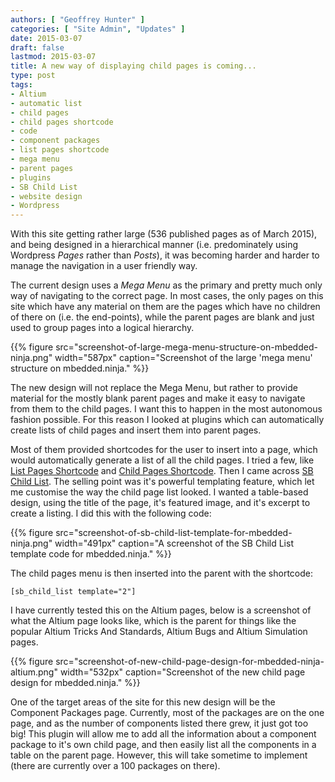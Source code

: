 ```yaml
---
authors: [ "Geoffrey Hunter" ]
categories: [ "Site Admin", "Updates" ]
date: 2015-03-07
draft: false
lastmod: 2015-03-07
title: A new way of displaying child pages is coming...
type: post
tags:
- Altium
- automatic list
- child pages
- child pages shortcode
- code
- component packages
- list pages shortcode
- mega menu
- parent pages
- plugins
- SB Child List
- website design
- Wordpress
---
```


With this site getting rather large (536 published pages as of March 2015), and being designed in a hierarchical manner (i.e. predominately using Wordpress _Pages_ rather than _Posts_), it was becoming harder and harder to manage the navigation in a user friendly way.

The current design uses a _Mega Menu_ as the primary and pretty much only way of navigating to the correct page. In most cases, the only pages on this site which have any material on them are the pages which have no children of there on (i.e. the end-points), while the parent pages are blank and just used to group pages into a logical hierarchy. 

{{% figure src="screenshot-of-large-mega-menu-structure-on-mbedded-ninja.png" width="587px" caption="Screenshot of the large 'mega menu' structure on mbedded.ninja."  %}}

The new design will not replace the Mega Menu, but rather to provide material for the mostly blank parent pages and make it easy to navigate from them to the child pages. I want this to happen in the most autonomous fashion possible. For this reason I looked at plugins which can automatically create lists of child pages and insert them into parent pages.

Most of them provided shortcodes for the user to insert into a page, which would automatically generate a list of all the child pages. I tried a few, like [List Pages Shortcode](https://wordpress.org/plugins/list-pages-shortcode/) and [Child Pages Shortcode](https://wordpress.org/plugins/child-pages-shortcode/). Then I came across [SB Child List](https://wordpress.org/plugins/sb-child-list/). The selling point was it's powerful templating feature, which let me customise the way the child page list looked. I wanted a table-based design, using the title of the page, it's featured image, and it's excerpt to create a listing. I did this with the following code:

{{% figure src="screenshot-of-sb-child-list-template-for-mbedded-ninja.png" width="491px" caption="A screenshot of the SB Child List template code for mbedded.ninja."  %}}

The child pages menu is then inserted into the parent with the shortcode:

```text
[sb_child_list template="2"]
```

I have currently tested this on the Altium pages, below is a screenshot of what the Altium page looks like, which is the parent for things like the popular Altium Tricks And Standards, Altium Bugs and Altium Simulation pages.

{{% figure src="screenshot-of-new-child-page-design-for-mbedded-ninja-altium.png" width="532px" caption="Screenshot of the new child page design for mbedded.ninja."  %}}

One of the target areas of the site for this new design will be the Component Packages page. Currently, most of the packages are on the one page, and as the number of components listed there grew, it just got too big! This plugin will allow me to add all the information about a component package to it's own child page, and then easily list all the components in a table on the parent page. However, this will take sometime to implement (there are currently over a 100 packages on there).
